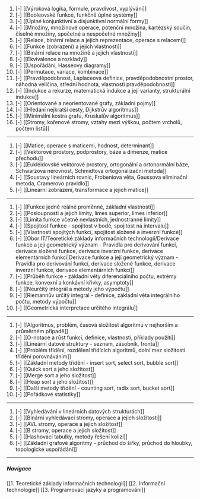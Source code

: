 1. [-] [[Výroková logika, formule, pravdivost, vyplývání]]
2. [-] [[Booleovské funkce, funkčně úplné systémy]] 
3. [-] [[Úplné konjunktivní a disjunktivní normální formy]]
4. [-] [[Množiny, množinové operace, potenční množina, kartézský součin, číselné množiny, spočetné a nespočetné množiny]]
5. [-] [[Relace, binární relace a jejich reprezentace, operace s relacemi]]
6. [-] [[Funkce (zobrazení) a jejich vlastnosti]]
7. [-] [[Binární relace na množině a jejich vlastnosti]]
8. [-] [[Ekvivalence a rozklady]]
10. [-] [[Uspořádání, Hasseovy diagramy]]
12. [-] [[Permutace, variace, kombinace]]
13. [-] [[Pravděpodobnost, Laplaceova definice, pravděpodobnostní prostor, náhodná veličina, střední hodnota, vlastnosti pravděpodobnosti]]
14. [-] [[Indukce a rekurze, matematická indukce a její varianty, strukturální indukce]]
15. [-] [[Orientované a neorientované grafy, základní pojmy]]
16. [-] [[Hledání nejkratší cesty, Dijkstrův algoritmus]]
17. [-] [[Minimální kostra grafu, Kruskalův algoritmus]]
18. [-] [[Stromy, kořenové stromy, vztahy mezi výškou, počtem vrcholů, počtem listů]]
---
1. [-] [[Matice, operace s maticemi, hodnost, determinant]]
2. [-] [[Vektorové prostory, podprostory, báze a dimenze, matice přechodu]]
3. [-] [[Eukleidovské vektorové prostory, ortogonální a ortonormální báze, Schwarzova nerovnost, Schmidtova ortogonalizační metoda]]
4. [-] [[Soustavy lineárních rovnic, Frobeniova věta, Gaussova eliminační metoda, Cramerovo pravidlo]]
5. [-] [[Lineární zobrazení, transformace a jejich matice]]
---
1. [-] [[Funkce jedné reálné proměnné, základní vlastnosti]]
2. [-] [[Posloupnosti a jejich limity, limes superior, limes inferior]]
3. [-] [[Limita funkce včetně nevlastních, jednostranné limity]]
4. [-] [[Spojitost funkce - spojitost v bodě, spojitost na intervalu]]
5. [-] [[Vlastnosti spojitých funkcí, spojitost složené a inverzní funkce]]
6. [-] [[Obor IT/Teoretické základy informačních technologií/Derivace funkce a její geometrický význam - Pravidla pro derivování funkcí, derivace složené funkce, derivace inverzní funkce, derivace elementárních funkcí|Derivace funkce a její geometrický význam - Pravidla pro derivování funkcí, derivace složené funkce, derivace inverzní funkce, derivace elementárních funkcí]]
7. [-] [[Průběh funkce - základní věty diferenciálního počtu, extrémy funkce, konvexní a konkávní křivky, asymptoty]]
8. [-] [[Neurčitý integrál a metody jeho výpočtu]]
9. [-] [[Riemannův určitý integrál - definice, základní věta integrálního počtu, metody výpočtu]]
10. [-] [[Geometrická interpretace určitého integrálu]]
---
1. [-] [[Algoritmus, problém, časová složitost algoritmu v nejhorším a průměrném případě]]
2. [-] [[O-notace a růst funkcí, definice, vlastnosti, příklady použití]]
3. [-] [[Lineární datové struktury - seznam, zásobník, fronta]]
4. [-] [[Problém třídění, rozdělení třídících algoritmů, dolní mez složitosti třídění porovnáváním]]
5. [-] [[Základní metody třídění - insert sort, select sort, bubble sort]]
6. [-] [[Quick sort a jeho složitost]]
7. [-] [[Merge sort a jeho složitost]]
8. [-] [[Heap sort a jeho složitost]]
9. [-] [[Další metody třídění - counting sort, radix sort, bucket sort]]
10. [-] [[Pořádkové statistiky]]
---
1. [-] [[Vyhledávání v lineárních datových strukturách]]
2. [-] [[Binární vyhledávací stromy, operace a jejich složitosti]]
3. [-] [[AVL stromy, operace a jejich složitost]]
4. [-] [[B stromy, operace a jejich složitost]]
5. [-] [[Hashovací tabulky, metody řešení kolizí]]
6. [-] [[Základní grafové algoritmy - průchod do šířky, průchod do hloubky, topologické uspořádání]]
---

##### Navigace
[[1. Teoretické základy informačních technologií]]
[[2. Informační technologie]]
[[3. Programovací jazyky a programování]]